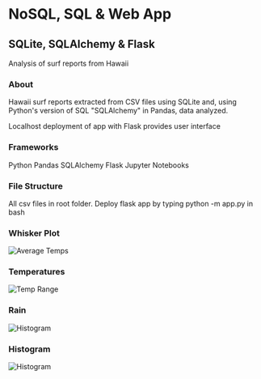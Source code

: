 # NoSQL, SQL & Web App 
## SQLite, SQLAlchemy & Flask
Analysis of surf reports from Hawaii

### About
Hawaii surf reports extracted from CSV files using SQLite and, using Python's version of 
SQL "SQLAlchemy" in Pandas, data analyzed.

Localhost deployment of app with Flask provides user interface

### Frameworks
 Python Pandas
 SQLAlchemy
 Flask
 Jupyter Notebooks
 
### File Structure
All csv files in root folder.
Deploy flask app by typing python -m app.py in bash

### Whisker Plot
![Average Temps](../master/resources/trip_avg_temp.png)

### Temperatures
![Temp Range](../master/resources/temp_ranges.png)

### Rain
![Histogram](../master/resources/year_rain.png)

### Histogram
![Histogram](../master/resources/busy_temps.png)

